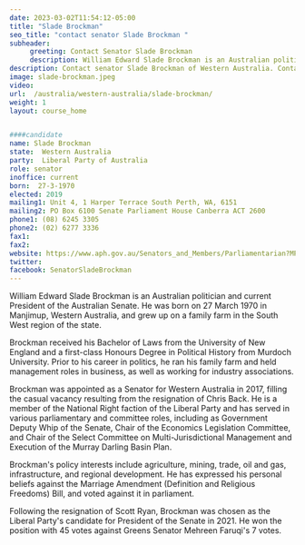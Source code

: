 ```yaml
---
date: 2023-03-02T11:54:12-05:00
title: "Slade Brockman"
seo_title: "contact senator Slade Brockman "
subheader:
     greeting: Contact Senator Slade Brockman
     description: William Edward Slade Brockman is an Australian politician and current President of the Australian Senate.
description: Contact senator Slade Brockman of Western Australia. Contact information for Slade Brockman includes email address, phone number, and mailing address.
image: slade-brockman.jpeg
video:
url:  /australia/western-australia/slade-brockman/
weight: 1
layout: course_home


####candidate
name: Slade Brockman
state:	Western Australia
party:	Liberal Party of Australia
role: senator
inoffice: current
born:  27-3-1970
elected: 2019
mailing1: Unit 4, 1 Harper Terrace South Perth, WA, 6151
mailing2: PO Box 6100 Senate Parliament House Canberra ACT 2600
phone1:	(08) 6245 3305
phone2: (02) 6277 3336
fax1:
fax2:
website: https://www.aph.gov.au/Senators_and_Members/Parliamentarian?MPID=30484
twitter:
facebook: SenatorSladeBrockman
---
```


William Edward Slade Brockman is an Australian politician and current President of the Australian Senate. He was born on 27 March 1970 in Manjimup, Western Australia, and grew up on a family farm in the South West region of the state.

Brockman received his Bachelor of Laws from the University of New England and a first-class Honours Degree in Political History from Murdoch University. Prior to his career in politics, he ran his family farm and held management roles in business, as well as working for industry associations.

Brockman was appointed as a Senator for Western Australia in 2017, filling the casual vacancy resulting from the resignation of Chris Back. He is a member of the National Right faction of the Liberal Party and has served in various parliamentary and committee roles, including as Government Deputy Whip of the Senate, Chair of the Economics Legislation Committee, and Chair of the Select Committee on Multi-Jurisdictional Management and Execution of the Murray Darling Basin Plan.

Brockman's policy interests include agriculture, mining, trade, oil and gas, infrastructure, and regional development. He has expressed his personal beliefs against the Marriage Amendment (Definition and Religious Freedoms) Bill, and voted against it in parliament.

Following the resignation of Scott Ryan, Brockman was chosen as the Liberal Party's candidate for President of the Senate in 2021. He won the position with 45 votes against Greens Senator Mehreen Faruqi's 7 votes.